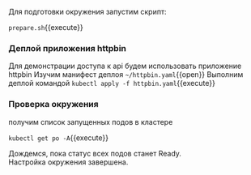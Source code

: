 Для  подготовки окружения запустим скрипт: 

`prepare.sh`{{execute}}

### Деплой приложения httpbin
Для демонстрации доступа к api будем использовать приложение httpbin
Изучим манифест деплоя `~/httpbin.yaml`{{open}}
Выполним деплой командой 
`kubectl apply -f httpbin.yaml`{{execute}}

### Проверка окружения
получим список запущенных подов в кластере

`kubectl get po -A`{{execute}}

Дождемся, пока статус всех подов станет Ready.  
Настройка окружения завершена.